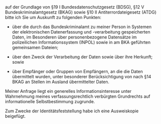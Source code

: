 auf der Grundlage von §19 I Bundesdatenschutzgesetz (BDSG),
§12 V Bundeskriminalamtgesetz (BKAG) sowie §10 II Antiterrordateigesetz (ATDG)
bitte ich Sie um Auskunft zu folgenden Punkten:

+ über die durch das Bundeskriminalamt zu meiner Person in Systemen der
  elektronischen Datenerfassung und -verarbeitung gespeicherten Daten, im
  Besonderen über personenbezogene Datensätze im polizeilichen Informationssystem
  (INPOL) sowie in am BKA geführten gemeinsamen Dateien;

+ über den Zweck der Verarbeitung der Daten sowie über ihre Herkunft; sowie

+ über Empfänger oder Gruppen von Empfängern, an die die Daten übermittelt
  wurden, unter besonderer Berücksichtigung von nach §14 BKAG an Stellen im
  Ausland übermittelter Daten.

Meiner Anfrage liegt ein generelles Informationsinteresse unter Wahrnehmung
meines verfassungsrechtlich verbürgten Grundrechts auf informationelle
Selbstbestimmung zugrunde.

Zum Zwecke der Identitätsfeststellung habe ich eine Ausweiskopie beigefügt.
